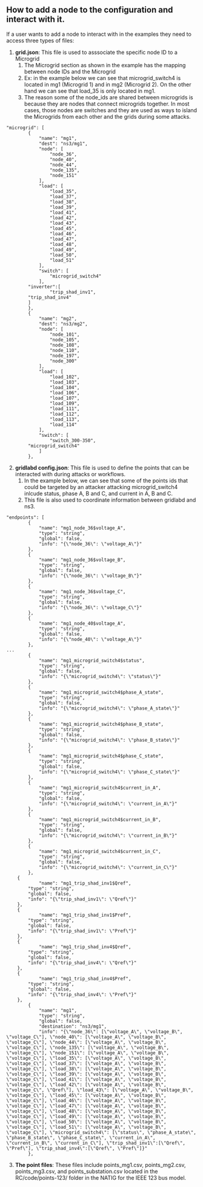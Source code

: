 ## How to add a node to the configuration and interact with it.

If a user wants to add a node to interact with in the examples they need to access three types of files:

1. __grid.json__: This file is used to asssociate the specific node ID to a Microgrid
    1. The Microgrid section as shown in the example has the mapping between node IDs and the Microgrid
    2. Ex: in the example below we can see that microgrid\_switch4 is located in mg1 (Microgrid 1) and in mg2 (Microgrid 2). On the other hand we can see that load\_35 is only located in mg1.  
    3. The reason some of the node\_ids are shared between microgrids is because they are nodes that connect microgrids together. In most cases, those nodes are switches and they are used as ways to island the Microgrids from each other and the grids during some attacks. 

```
"microgrid": [
        {
            "name": "mg1",
            "dest": "ns3/mg1",
            "node": [
                "node_36",
                "node_40",
                "node_44",
                "node_135",
                "node_151"
            ],
            "load": [
                "load_35",
                "load_37",
                "load_38",
                "load_39",
                "load_41",
                "load_42",
                "load_43",
                "load_45",
                "load_46",
                "load_47",
                "load_48",
                "load_49",
                "load_50",
                "load_51"
            ],
            "switch": [
                "microgrid_switch4"
            ],
	    "inverter":[
                "trip_shad_inv1",
		"trip_shad_inv4"
	    ]
        },
        {
            "name": "mg2",
            "dest": "ns3/mg2",
            "node": [
                "node_101",
                "node_105",
                "node_108",
                "node_110",
                "node_197",
                "node_300"
            ],
            "load": [
                "load_102",
                "load_103",
                "load_104",
                "load_106",
                "load_107",
                "load_109",
                "load_111",
                "load_112",
                "load_113",
                "load_114"
            ],
            "switch": [
                "switch_300-350",
		"microgrid_switch4"
            ]
        },
```

2. __gridlabd config.json__: This file is used to define the points that can be interacted with during attacks or workflows. 
    1. In the example below, we can see that some of the points ids that could be targeted by an attacker attacking microgrid\_switch4 inlcude status, phase A, B and C, and current in A, B and C.
    2. This file is also used to coordinate information between gridlabd and ns3. 

```
"endpoints": [
        {
            "name": "mg1_node_36$voltage_A",
            "type": "string",
            "global": false,
            "info": "{\"node_36\": \"voltage_A\"}"
        },
        {
            "name": "mg1_node_36$voltage_B",
            "type": "string",
            "global": false,
            "info": "{\"node_36\": \"voltage_B\"}"
        },
        {
            "name": "mg1_node_36$voltage_C",
            "type": "string",
            "global": false,
            "info": "{\"node_36\": \"voltage_C\"}"
        },
        {
            "name": "mg1_node_40$voltage_A",
            "type": "string",
            "global": false,
            "info": "{\"node_40\": \"voltage_A\"}"
        },
...
        {
            "name": "mg1_microgrid_switch4$status",
            "type": "string",
            "global": false,
            "info": "{\"microgrid_switch4\": \"status\"}"
        },
        {
            "name": "mg1_microgrid_switch4$phase_A_state",
            "type": "string",
            "global": false,
            "info": "{\"microgrid_switch4\": \"phase_A_state\"}"
        },
        {
            "name": "mg1_microgrid_switch4$phase_B_state",
            "type": "string",
            "global": false,
            "info": "{\"microgrid_switch4\": \"phase_B_state\"}"
        },
        {
            "name": "mg1_microgrid_switch4$phase_C_state",
            "type": "string",
            "global": false,
            "info": "{\"microgrid_switch4\": \"phase_C_state\"}"
        },
        {
            "name": "mg1_microgrid_switch4$current_in_A",
            "type": "string",
            "global": false,
            "info": "{\"microgrid_switch4\": \"current_in_A\"}"
        },
        {
            "name": "mg1_microgrid_switch4$current_in_B",
            "type": "string",
            "global": false,
            "info": "{\"microgrid_switch4\": \"current_in_B\"}"
        },
        {
            "name": "mg1_microgrid_switch4$current_in_C",
            "type": "string",
            "global": false,
            "info": "{\"microgrid_switch4\": \"current_in_C\"}"
        },
	{
            "name": "mg1_trip_shad_inv1$Qref",
	    "type": "string",
	    "global": false,
	    "info": "{\"trip_shad_inv1\": \"Qref\"}"
	},
	{
            "name": "mg1_trip_shad_inv1$Pref",
	    "type": "string",
	    "global": false,
	    "info": "{\"trip_shad_inv1\": \"Pref\"}"
	},
	{
            "name": "mg1_trip_shad_inv4$Qref",
	    "type": "string",
	    "global": false,
	    "info": "{\"trip_shad_inv4\": \"Qref\"}"
	},
	{
            "name": "mg1_trip_shad_inv4$Pref",
	    "type": "string",
	    "global": false,
	    "info": "{\"trip_shad_inv4\": \"Pref\"}"
	},
        {
            "name": "mg1",
            "type": "string",
            "global": false,
            "destination": "ns3/mg1",
            "info": "{\"node_36\": [\"voltage_A\", \"voltage_B\", \"voltage_C\"], \"node_40\": [\"voltage_A\", \"voltage_B\", \"voltage_C\"], \"node_44\": [\"voltage_A\", \"voltage_B\", \"voltage_C\"], \"node_135\": [\"voltage_A\", \"voltage_B\", \"voltage_C\"], \"node_151\": [\"voltage_A\", \"voltage_B\", \"voltage_C\"], \"load_35\": [\"voltage_A\", \"voltage_B\", \"voltage_C\"], \"load_37\": [\"voltage_A\", \"voltage_B\", \"voltage_C\"], \"load_38\": [\"voltage_A\", \"voltage_B\", \"voltage_C\"], \"load_39\": [\"voltage_A\", \"voltage_B\", \"voltage_C\"], \"load_41\": [\"voltage_A\", \"voltage_B\", \"voltage_C\"], \"load_42\": [\"voltage_A\", \"voltage_B\", \"voltage_C\", \"Qref\"], \"load_43\": [\"voltage_A\", \"voltage_B\", \"voltage_C\"], \"load_45\": [\"voltage_A\", \"voltage_B\", \"voltage_C\"], \"load_46\": [\"voltage_A\", \"voltage_B\", \"voltage_C\"], \"load_47\": [\"voltage_A\", \"voltage_B\", \"voltage_C\"], \"load_48\": [\"voltage_A\", \"voltage_B\", \"voltage_C\"], \"load_49\": [\"voltage_A\", \"voltage_B\", \"voltage_C\"], \"load_50\": [\"voltage_A\", \"voltage_B\", \"voltage_C\"], \"load_51\": [\"voltage_A\", \"voltage_B\", \"voltage_C\"], \"microgrid_switch4\": [\"status\", \"phase_A_state\", \"phase_B_state\", \"phase_C_state\", \"current_in_A\", \"current_in_B\", \"current_in_C\"], \"trip_shad_inv1\":[\"Qref\", \"Pref\"], \"trip_shad_inv4\":[\"Qref\", \"Pref\"]}"
        },
```

3. __The point files__: These files include points_mg1.csv, points_mg2.csv, points_mg3.csv, and points_substation.csv located in the RC/code/points-123/ folder in the NATIG for the IEEE 123 bus model. 

